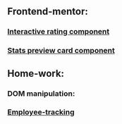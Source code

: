 ## Frontend-mentor:
### [Interactive rating component](https://agitagit.github.io/IITC/2024-10/interactive-rating-component-main)

### [Stats preview card component](https://agitagit.github.io/IITC/docs/HW11)

## Home-work:
### DOM manipulation:
### [Employee-tracking](https://agitagit.github.io/IITC/docs/employee_system)
